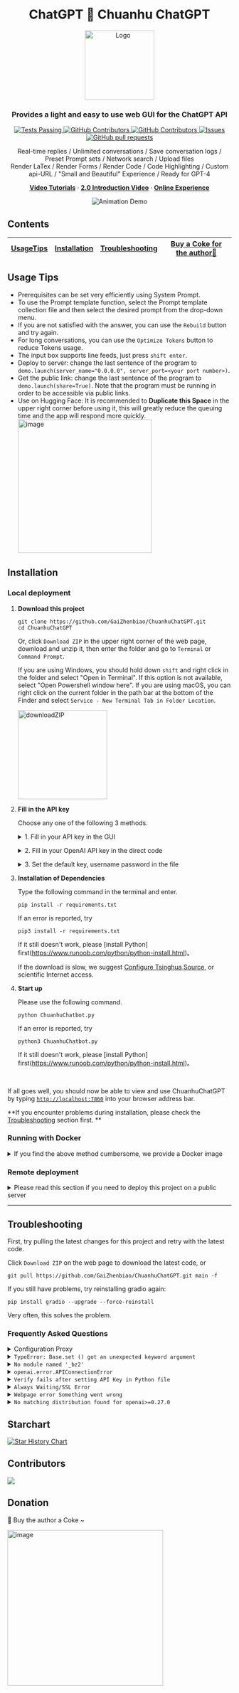 <h1 align="center">ChatGPT 🐯 Chuanhu ChatGPT</h1>
<div align="center">
  <a href="https://github.com/GaiZhenBiao/ChuanhuChatGPT">
    <img src="https://user-images.githubusercontent.com/70903329/226267132-e5295925-f53a-4e9d-a221-6099583da98d.png" alt="Logo" height="156">
  </a>

  <p align="center">
    <h3>Provides a light and easy to use web GUI for the ChatGPT API</h3>
    <p align="center">
      <a href="https://github.com/GaiZhenbiao/ChuanhuChatGPT/blob/main/LICENSE">
        <img alt="Tests Passing" src="https://img.shields.io/github/license/GaiZhenbiao/ChuanhuChatGPT" />
      </a>
      <a href="https://gradio.app/">
        <img alt="GitHub Contributors" src="https://img.shields.io/badge/Base-Gradio-fb7d1a?style=flat" />
      </a>
      <a href="https://github.com/GaiZhenBiao/ChuanhuChatGPT/graphs/contributors">
        <img alt="GitHub Contributors" src="https://img.shields.io/github/contributors/GaiZhenBiao/ChuanhuChatGPT" />
      </a>
      <a href="https://github.com/GaiZhenBiao/ChuanhuChatGPT/issues">
        <img alt="Issues" src="https://img.shields.io/github/issues/GaiZhenBiao/ChuanhuChatGPT?color=0088ff" />
      </a>
      <a href="https://github.com/GaiZhenBiao/ChuanhuChatGPT/pulls">
        <img alt="GitHub pull requests" src="https://img.shields.io/github/issues-pr/GaiZhenBiao/ChuanhuChatGPT?color=0088ff" />
      </a>
      <p>
      	Real-time replies / Unlimited conversations / Save conversation logs / Preset Prompt sets / Network search / Upload files
      	<br/>
      	Render LaTex / Render Forms / Render Code / Code Highlighting / Custom api-URL / "Small and Beautiful" Experience / Ready for GPT-4
      </p>
      <a href="https://www.bilibili.com/video/BV1mo4y1r7eE"><strong>Video Tutorials</strong></a>
        ·
      <a href="https://www.bilibili.com/video/BV1184y1w7aP"><strong>2.0 Introduction Video</strong></a>
	·
      <a href="https://huggingface.co/spaces/JohnSmith9982/ChuanhuChatGPT"><strong>Online Experience</strong></a>
    </p>
    <p align="center">
      <img alt="Animation Demo" src="https://user-images.githubusercontent.com/51039745/226255695-6b17ff1f-ea8d-464f-b69b-a7b6b68fffe8.gif" />
    </p>
  </p>
</div>

## Contents
|[UsageTips](#UsageTips)|[Installation](#Installation)|[Troubleshooting](#Troubleshooting)| [Buy a Coke for the author🥤](#Donation) |
|  ----  | ----  | ----  | --- |

## Usage Tips

- Prerequisites can be set very efficiently using System Prompt.
- To use the Prompt template function, select the Prompt template collection file and then select the desired prompt from the drop-down menu.
- If you are not satisfied with the answer, you can use the `Rebuild` button and try again.
- For long conversations, you can use the `Optimize Tokens` button to reduce Tokens usage.
- The input box supports line feeds, just press `shift enter`.
- Deploy to server: change the last sentence of the program to `demo.launch(server_name="0.0.0.0", server_port=<your port number>)`.
- Get the public link: change the last sentence of the program to `demo.launch(share=True)`. Note that the program must be running in order to be accessible via public links.
- Use on Hugging Face: It is recommended to **Duplicate this Space** in the upper right corner before using it, this will greatly reduce the queuing time and the app will respond more quickly.
  <img width="300" alt="image" src="https://user-images.githubusercontent.com/51039745/223447310-e098a1f2-0dcf-48d6-bcc5-49472dd7ca0d.png">

## Installation

### Local deployment

1. **Download this project**

	```shell
	git clone https://github.com/GaiZhenbiao/ChuanhuChatGPT.git
	cd ChuanhuChatGPT
	```
	Or, click `Download ZIP` in the upper right corner of the web page, download and unzip it, then enter the folder and go to `Terminal` or `Command Prompt`.

	If you are using Windows, you should hold down `shift` and right click in the folder and select "Open in Terminal". If this option is not available, select "Open Powershell window here". If you are using macOS, you can right click on the current folder in the path bar at the bottom of the Finder and select `Service - New Terminal Tab in Folder Location`.

	<img width="200" alt="downloadZIP" src="https://user-images.githubusercontent.com/23137268/223696317-b89d2c71-c74d-4c6d-8060-a21406cfb8c8.png">

2. **Fill in the API key**

	Choose any one of the following 3 methods.

	<details><summary>1. Fill in your API key in the GUI</summary>

	Keys set this way will be cleared after the page is refreshed.

	<img width="760" alt="image" src="https://user-images.githubusercontent.com/51039745/222873756-3858bb82-30b9-49bc-9019-36e378ee624d.png"></details>
	<details><summary>2. Fill in your OpenAI API key in the direct code</summary>

	The key set in this way will become the default key. Here you can also choose whether to hide the key input box in the UI.

	<img width="525" alt="image" src="https://user-images.githubusercontent.com/51039745/223440375-d472de4b-aa7f-4eae-9170-6dc2ed9f5480.png"></details>

	<details><summary>3. Set the default key, username password in the file</summary>

	The key set in this way can be retained after pulling the project update.

	Create these two new files: `api_key.txt` and `auth.json` in the project folder.

	Fill in your API-Key in `api_key.txt`, be careful not to fill in any irrelevant content。

	Fill in your username and password in `auth.json`.

	```
	{
    "username": "Username",
    "password": "Password"
	}
	```

	</details>

3. **Installation of Dependencies**

	Type the following command in the terminal and enter.

	```shell
	pip install -r requirements.txt
	```

	If an error is reported, try

	```shell
	pip3 install -r requirements.txt
	```

	If it still doesn't work, please [install Python] first(https://www.runoob.com/python/python-install.html)。

	If the download is slow, we suggest [Configure Tsinghua Source](https://mirrors.tuna.tsinghua.edu.cn/help/pypi/), or scientific Internet access.

4. **Start up**

	Please use the following command.

	```shell
	python ChuanhuChatbot.py
	```

	If an error is reported, try

	```shell
	python3 ChuanhuChatbot.py
	```

	If it still doesn't work, please [install Python] first(https://www.runoob.com/python/python-install.html)。
<br />

If all goes well, you should now be able to view and use ChuanhuChatGPT by typing [`http://localhost:7860`](http://localhost:7860) into your browser address bar.

**If you encounter problems during installation, please check the [Troubleshooting](#Troubleshooting) section first. **

### Running with Docker

<details><summary>If you find the above method cumbersome, we provide a Docker image</summary>

#### Pull Image

```shell
docker pull tuchuanhuhuhu/chuanhuchatgpt:latest
```

#### Run

```shell
docker run -d --name chatgpt \
	-e my_api_key="Replace with API" \
	-e USERNAME="Replace with username" \
	-e PASSWORD="Replace with password" \
	-v ~/chatGPThistory:/app/history \
	-p 7860:7860 \
	tuchuanhuhuhu/chuanhuchatgpt:latest
```

Note: The `USERNAME` and `PASSWORD` lines can be omitted. If omitted, authentication will not be enabled.

#### View run status
```shell
docker logs chatgpt
```

#### You can also modify the script and build the image manually

```shell
docker build -t chuanhuchatgpt:latest .
```
</details>


### Remote deployment

<details><summary>Please read this section if you need to deploy this project on a public server</summary>

### Deploy to a public server

Change the last sentence to read

```
demo.queue().launch(server_name="0.0.0.0", server_port=7860, share=False) # 可自定义端口
```
### Protect page with account password

Change the last sentence to read

```
demo.queue().launch(server_name="0.0.0.0", server_port=7860,auth=("fill in username here", "fill in password here")) # You can set username and password
```

### Configuring Nginx Reverse Proxy

Note: Configuring a reverse proxy is not required. If you need to use a domain name, you need to configure an Nginx reverse proxy.

Also: Currently, after configuring authentication, Nginx must be configured with SSL, otherwise [Cookie mismatch issue](https://github.com/GaiZhenbiao/ChuanhuChatGPT/issues/89) will occur.

Adding a standalone profile.
```nginx
server {
	listen 80;
	server_name /domain/; # Please fill in the domain name you set
	access_log off;
	error_log off;
	location / {
		proxy_pass http://127.0.0.1:7860;   # Note the port number
		proxy_redirect off;
		proxy_set_header Host $host;
		proxy_set_header X-Real-IP $remote_addr;
		proxy_set_header X-Forwarded-For $proxy_add_x_forwarded_for;
		proxy_set_header Upgrade $http_upgrade;		# Websocket configuration
		proxy_set_header Connection $connection_upgrade;		#Websocket configuration
		proxy_max_temp_file_size 0;
		client_max_body_size 10m;
		client_body_buffer_size 128k;
		proxy_connect_timeout 90;
		proxy_send_timeout 90;
		proxy_read_timeout 90;
		proxy_buffer_size 4k;
		proxy_buffers 4 32k;
		proxy_busy_buffers_size 64k;
		proxy_temp_file_write_size 64k;
	}
}
```

Modify the `nginx.conf` configuration file (usually in `/etc/nginx/nginx.conf`) and add the following configuration to the http section.
(this step is to configure the websocket connection, if previously configured can be ignored)
```nginx
map $http_upgrade $connection_upgrade {
  default upgrade;
  ''      close;
  }
```

In order to configure both domain access and authentication, you need to configure the SSL certificate, you can refer to [this blog](https://www.gzblog.tech/2020/12/25/how-to-config-hexo/#%E9%85%8D%E7%BD%AEHTTPS) for one-click configuration


### Enabling HTTPS for ChuanhuChatGPT using Docker all the way

If your VPS port 80 and 443 are not occupied, then you can consider the following method, just bind your domain name to your VPS IP in advance. This method is provided by [@iskoldt-X](https://github.com/iskoldt-X).

First, run [nginx-proxy](https://github.com/nginx-proxy/nginx-proxy)

```
docker run --detach \
    --name nginx-proxy \
    --publish 80:80 \
    --publish 443:443 \
    --volume certs:/etc/nginx/certs \
    --volume vhost:/etc/nginx/vhost.d \
    --volume html:/usr/share/nginx/html \
    --volume /var/run/docker.sock:/tmp/docker.sock:ro \
    nginxproxy/nginx-proxy
```
Next, run [acme-companion](https://github.com/nginx-proxy/acme-companion), which is the container used to automatically request TLS certificates

```
docker run --detach \
    --name nginx-proxy-acme \
    --volumes-from nginx-proxy \
    --volume /var/run/docker.sock:/var/run/docker.sock:ro \
    --volume acme:/etc/acme.sh \
    --env "DEFAULT_EMAIL=your email (for TLS certificate request)" \
    nginxproxy/acme-companion
```

Finally, you can run ChuanhuChatGPT
```
docker run -d --name chatgpt \
	-e my_api_key="Your API" \
	-e USERNAME="Replace with username" \
	-e PASSWORD="Replace with password" \
	-v ~/chatGPThistory:/app/history \
	-e VIRTUAL_HOST=Your domain name \
	-e VIRTUAL_PORT=7860 \
	-e LETSENCRYPT_HOST=Your domain name \
	tuchuanhuhuhu/chuanhuchatgpt:latest
```
This will enable automatic application of TLS certificate and HTTPS for ChuanhuChatGPT.
</details>

---

## Troubleshooting

First, try pulling the latest changes for this project and retry with the latest code.

Click `Download ZIP` on the web page to download the latest code, or
```shell
git pull https://github.com/GaiZhenbiao/ChuanhuChatGPT.git main -f
```

If you still have problems, try reinstalling gradio again:

```
pip install gradio --upgrade --force-reinstall
```

Very often, this solves the problem.

### Frequently Asked Questions

<details><summary>Configuration Proxy</summary>

OpenAI does not allow the use of the API in unsupported regions, otherwise it may result in the account being winded up. Example proxy configurations are given below.

In the Clash configuration file, add.

```
rule-providers:
  private:
    type: http
    behavior: domain
    url: "https://cdn.jsdelivr.net/gh/Loyalsoldier/clash-rules@release/lancidr.txt"
    path: ./ruleset/ads.yaml
    interval: 86400

rules:
 - RULE-SET,private,DIRECT
 - DOMAIN-SUFFIX,openai.com,your proxy rules
```

If you use Surge, add to the configuration file.

```
[Rule]
DOMAIN-SET,https://cdn.jsdelivr.net/gh/Loyalsoldier/surge-rules@release/private.txt,DIRECT
DOMAIN-SUFFIX,openai.com,your proxy rules
```
Note that if you already have corresponding fields, please merge these rules into the existing fields, otherwise the proxy software will report an error.

</details>

<details><summary><code>TypeError: Base.set () got an unexpected keyword argument</code></summary>

This is because Chuanhu ChatGPT keeps pace with Gradio development, and your Gradio version is too old. Please upgrade the dependency on.

```
pip install -r requirements.txt --upgrade
```
</details>

<details><summary><code>No module named '_bz2'</code></summary>

> Deployed on CentOS7.6,Python3.11.0, last error is ModuleNotFoundError. no module named '_bz2'

Download the `bzip` compiler environment before installing python

```
sudo yum install bzip2-devel
```
</details>

<details><summary><code>openai.error.APIConnectionError</code></summary>

> If someone is also getting the `openai.error.APIConnectionError` prompted error, it may be due to the `urllib3` version. If the `urllib3` version is greater than `1.25.11`, this problem will occur.
>
> The solution is to uninstall `urllib3` and reinstall it to `1.25.11` and run it again

See: [#5](https://github.com/GaiZhenbiao/ChuanhuChatGPT/issues/5)

Uninstall `urllib3` in terminal or command prompt

```
pip uninstall urllib3
```

Then, install the required version by using the `pip install` command with the specified version number:.

```
pip install urllib3==1.25.11
```

Referenced from.
[Solve the problem where OpenAI API can't connect even after using a proxy](https://zhuanlan.zhihu.com/p/611080662)
</details>

<details><summary><code>Verify fails after setting API Key in Python file</code></summary>

> Authentication error after setting APIkey in ChuanhuChatbot.py, prompting "An unknown error occurred Orz"

See: [#26](https://github.com/GaiZhenbiao/ChuanhuChatGPT/issues/26)
</details>

<details><summary><code>Always Waiting/SSL Error</code></summary>

> SSLError [#49](https://github.com/GaiZhenbiao/ChuanhuChatGPT/issues/49) after updating script file
>
> After running, the input problem seems to be unresponsive and no error is reported [#25](https://github.com/GaiZhenbiao/ChuanhuChatGPT/issues/25)
>
> ```
> requests.exceptions.SSLError: HTTPSConnectionPool(host='api.openai.com', port=443): Max retries exceeded with url: /v1/chat/completions (Caused by SSLError(SSLEOFError(8, 'EOF occurred in violation of protocol (_ssl.c:1129)')))
> ```

Please refer to the Configuring Proxies section and add `openai.com` to the proxy rules of the proxy app you are using. Be careful not to add `127.0.0.1` to the proxy, otherwise you will get the next error.

</details>

<details><summary><code>Webpage error Something went wrong</code></summary>

> ```
> Something went wrong
> Expecting value: 1ine 1 column 1 (char o)
> ```

The reason for this error is that `127.0.0.1` is being proxied, so the web page cannot communicate with the backend. Please set the proxy software to add `127.0.0.1` to the direct connection (see the "Waiting/SSL Error" section above for details).
</details>

<details><summary><code>No matching distribution found for openai>=0.27.0</code></summary>

The dependency `openai` has been removed. Please try to download the latest version of the script.
</details>

## Starchart

[![Star History Chart](https://api.star-history.com/svg?repos=GaiZhenbiao/ChuanhuChatGPT&type=Date)](https://star-history.com/#GaiZhenbiao/ChuanhuChatGPT&Date)

## Contributors

<a href="https://github.com/GaiZhenbiao/ChuanhuChatGPT/graphs/contributors">
  <img src="https://contrib.rocks/image?repo=GaiZhenbiao/ChuanhuChatGPT" />
</a>

## Donation

🐯 Buy the author a Coke ~

<img width="350" alt="image" src="https://user-images.githubusercontent.com/51039745/223626874-f471e5f5-8a06-43d5-aa31-9d2575b6f631.JPG">
